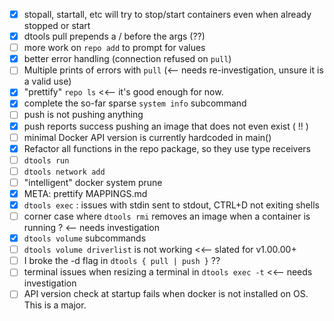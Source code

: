 - [x] stopall, startall, etc will try to stop/start containers even when already stopped or start<br> 
- [x] dtools pull prepends a / before the args (??)
- [ ] more work on `repo add` to prompt for values
- [x] better error handling (connection refused on `pull`)
- [ ] Multiple prints of errors with `pull` (<-- needs re-investigation, unsure it is a valid use)
- [x] "prettify" `repo ls` <<-- it's good enough for now.
- [x] complete the so-far sparse `system info` subcommand
- [ ] push is not pushing anything
- [x] push reports success pushing an image that does not even exist ( !! )
- [ ] minimal Docker API version is currently hardcoded in main() 
- [x] Refactor all functions in the repo package, so they use type receivers
- [ ] `dtools run`
- [ ] `dtools network add`
- [ ] "intelligent" docker system prune
- [x] META: prettify MAPPINGS.md
- [x] `dtools exec` : issues with stdin sent to stdout, CTRL+D not exiting shells
- [ ] corner case where `dtools rmi` removes an image when a container is running ? <-- needs investigation
- [x] `dtools volume` subcommands
- [ ] `dtools volume driverlist` is not working <<-- slated for v1.00.00+
- [ ] I broke the -d flag in `dtools { pull | push }` ??
- [ ] terminal issues when resizing a terminal in `dtools exec -t` <<-- needs investigation
- [ ] API version check at startup fails when docker is not installed on OS. This is a major.

<br><br><br>
